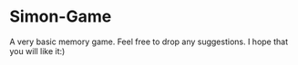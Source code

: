 # Simon-Game
A very basic memory game. Feel free to drop any suggestions. I hope that you will like it:)
